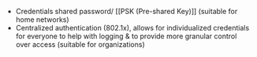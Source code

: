 - Credentials shared password/ [[PSK (Pre-shared Key)]] (suitable for home networks)
- Centralized authentication (802.1x), allows for individualized credentials for everyone to help with logging & to provide more granular control over access (suitable for organizations)